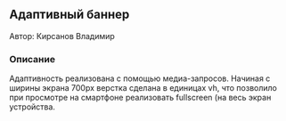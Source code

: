 ## Адаптивный баннер
Автор: Кирсанов Владимир 
### Описание
Адаптивность реализована с помощью медиа-запросов.
Начиная с ширины экрана 700px верстка сделана в единицах vh,
что позволило при просмотре на смартфоне реализовать fullscreen (на весь экран устройства.